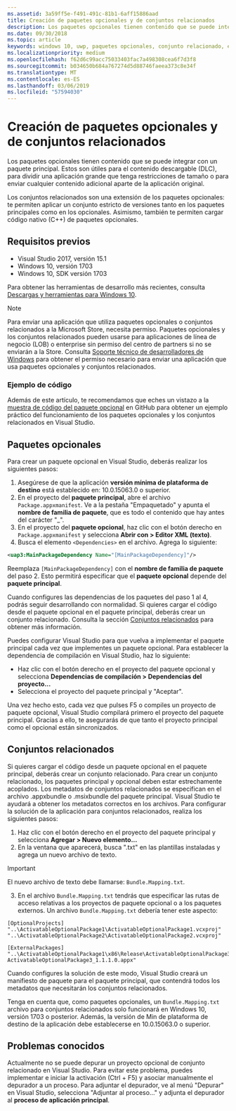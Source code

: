 ```yaml
---
ms.assetid: 3a59ff5e-f491-491c-81b1-6aff15886aad
title: Creación de paquetes opcionales y de conjuntos relacionados
description: Los paquetes opcionales tienen contenido que se puede integrar con un paquete principal. Estos son útiles para el contenido descargable (DLC), para dividir una aplicación grande que tenga restricciones de tamaño o para enviar cualquier contenido adicional aparte de la aplicación original.
ms.date: 09/30/2018
ms.topic: article
keywords: windows 10, uwp, paquetes opcionales, conjunto relacionado, extensión de paquete, visual studio
ms.localizationpriority: medium
ms.openlocfilehash: f62d6c99acc75033403fac7a498308cea6f7d3f8
ms.sourcegitcommit: b034650b684a767274d5d88746faeea373c8e34f
ms.translationtype: MT
ms.contentlocale: es-ES
ms.lasthandoff: 03/06/2019
ms.locfileid: "57594030"
---
```

# <a name="optional-packages-and-related-set-authoring"></a>Creación de paquetes opcionales y de conjuntos relacionados
Los paquetes opcionales tienen contenido que se puede integrar con un paquete principal. Estos son útiles para el contenido descargable (DLC), para dividir una aplicación grande que tenga restricciones de tamaño o para enviar cualquier contenido adicional aparte de la aplicación original.

Los conjuntos relacionados son una extensión de los paquetes opcionales: te permiten aplicar un conjunto estricto de versiones tanto en los paquetes principales como en los opcionales. Asimismo, también te permiten cargar código nativo (C++) de paquetes opcionales. 

## <a name="prerequisites"></a>Requisitos previos

- Visual Studio 2017, versión 15.1
- Windows 10, versión 1703
- Windows 10, SDK versión 1703

Para obtener las herramientas de desarrollo más recientes, consulta [Descargas y herramientas para Windows 10](https://developer.microsoft.com/windows/downloads).

> [!NOTE]
> Para enviar una aplicación que utiliza paquetes opcionales o conjuntos relacionados a la Microsoft Store, necesita permiso. Paquetes opcionales y los conjuntos relacionados pueden usarse para aplicaciones de línea de negocio (LOB) o enterprise sin permiso del centro de partners si no se enviarán a la Store. Consulta [Soporte técnico de desarrolladores de Windows](https://developer.microsoft.com/windows/support) para obtener el permiso necesario para enviar una aplicación que usa paquetes opcionales y conjuntos relacionados.

### <a name="code-sample"></a>Ejemplo de código
Además de este artículo, te recomendamos que eches un vistazo a la [muestra de código del paquete opcional](https://github.com/AppInstaller/OptionalPackageSample) en GitHub para obtener un ejemplo práctico del funcionamiento de los paquetes opcionales y los conjuntos relacionados en Visual Studio.

## <a name="optional-packages"></a>Paquetes opcionales
Para crear un paquete opcional en Visual Studio, deberás realizar los siguientes pasos:
1. Asegúrese de que la aplicación **versión mínima de plataforma de destino** está establecido en: 10.0.15063.0 o superior.
2. En el proyecto del **paquete principal**, abre el archivo `Package.appxmanifest`. Ve a la pestaña "Empaquetado" y apunta el **nombre de familia de paquete**, que es todo el contenido que hay antes del carácter "_".
3. En el proyecto del **paquete opcional**, haz clic con el botón derecho en `Package.appxmanifest` y selecciona **Abrir con > Editor XML (texto)**.
4. Busca el elemento `<Dependencies>` en el archivo. Agrega lo siguiente:

```XML
<uap3:MainPackageDependency Name="[MainPackageDependency]"/>
```

Reemplaza `[MainPackageDependency]` con el **nombre de familia de paquete** del paso 2. Esto permitirá especificar que el **paquete opcional** depende del **paquete principal**.

Cuando configures las dependencias de los paquetes del paso 1 al 4, podrás seguir desarrollando con normalidad. Si quieres cargar el código desde el paquete opcional en el paquete principal, deberás crear un conjunto relacionado. Consulta la sección [Conjuntos relacionados](#related_sets) para obtener más información.

Puedes configurar Visual Studio para que vuelva a implementar el paquete principal cada vez que implementes un paquete opcional. Para establecer la dependencia de compilación en Visual Studio, haz lo siguiente:

- Haz clic con el botón derecho en el proyecto del paquete opcional y selecciona **Dependencias de compilación > Dependencias del proyecto...**
- Selecciona el proyecto del paquete principal y "Aceptar". 

Una vez hecho esto, cada vez que pulses F5 o compiles un proyecto de paquete opcional, Visual Studio compilará primero el proyecto del paquete principal. Gracias a ello, te asegurarás de que tanto el proyecto principal como el opcional están sincronizados.

## Conjuntos relacionados<a name="related_sets"></a>

Si quieres cargar el código desde un paquete opcional en el paquete principal, deberás crear un conjunto relacionado. Para crear un conjunto relacionado, los paquetes principal y opcional deben estar estrechamente acoplados. Los metadatos de conjuntos relacionados se especifican en el archivo .appxbundle o .msixbundle del paquete principal. Visual Studio te ayudará a obtener los metadatos correctos en los archivos. Para configurar la solución de la aplicación para conjuntos relacionados, realiza los siguientes pasos:

1. Haz clic con el botón derecho en el proyecto del paquete principal y selecciona **Agregar > Nuevo elemento...**
2. En la ventana que aparecerá, busca ".txt" en las plantillas instaladas y agrega un nuevo archivo de texto.
> [!IMPORTANT]
> El nuevo archivo de texto debe llamarse: `Bundle.Mapping.txt`.

3. En el archivo `Bundle.Mapping.txt` tendrás que especificar las rutas de acceso relativas a los proyectos de paquete opcional o a los paquetes externos. Un archivo `Bundle.Mapping.txt` debería tener este aspecto:

```syntax
[OptionalProjects]
"..\ActivatableOptionalPackage1\ActivatableOptionalPackage1.vcxproj"
"..\ActivatableOptionalPackage2\ActivatableOptionalPackage2.vcxproj"

[ExternalPackages]
"..\ActivatableOptionalPackage1\x86\Release\ActivatableOptionalPackage3_1.1.1.0\ ActivatableOptionalPackage3_1.1.1.0.appx"
```

Cuando configures la solución de este modo, Visual Studio creará un manifiesto de paquete para el paquete principal, que contendrá todos los metadatos que necesitarán los conjuntos relacionados. 

Tenga en cuenta que, como paquetes opcionales, un `Bundle.Mapping.txt` archivo para conjuntos relacionados solo funcionará en Windows 10, versión 1703 o posterior. Además, la versión de Min de plataforma de destino de la aplicación debe establecerse en 10.0.15063.0 o superior.

## Problemas conocidos<a name="known_issues"></a>

Actualmente no se puede depurar un proyecto opcional de conjunto relacionado en Visual Studio. Para evitar este problema, puedes implementar e iniciar la activación (Ctrl + F5) y asociar manualmente el depurador a un proceso. Para adjuntar el depurador, ve al menú "Depurar" en Visual Studio, selecciona "Adjuntar al proceso..." y adjunta el depurador al **proceso de aplicación principal**.